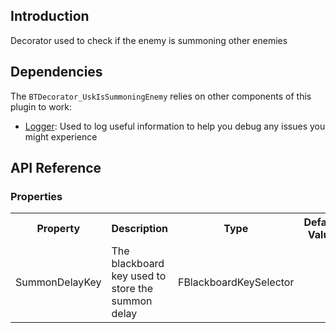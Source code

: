 ## Introduction
Decorator used to check if the enemy is summoning other enemies

## Dependencies
The <code>BTDecorator_UskIsSummoningEnemy</code> relies on other components of this plugin to work:
<ul>
	<li><a href="../logger">Logger</a>: Used to log useful information to help you debug any issues you might experience</li>
</ul>

## API Reference
### Properties
<table>
	<tr>
		<th>Property</th>
		<th>Description</th>
		<th>Type</th>
		<th>Default Value</th>
	</tr>
	<tr>
		<td>SummonDelayKey</td>
		<td>The blackboard key used to store the summon delay</td>
		<td>FBlackboardKeySelector</td>
		<td></td>
	</tr>
</table>
